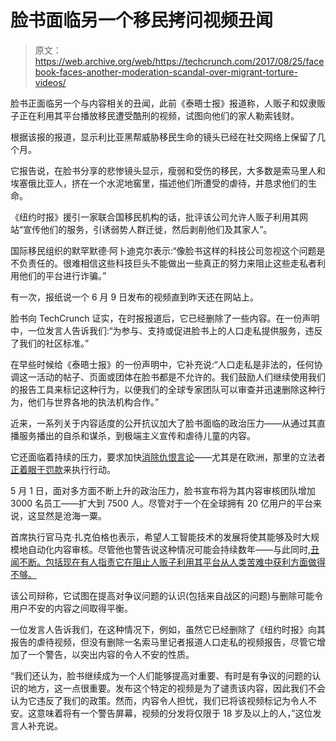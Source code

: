 # 脸书面临另一个移民拷问视频丑闻

> 原文：<https://web.archive.org/web/https://techcrunch.com/2017/08/25/facebook-faces-another-moderation-scandal-over-migrant-torture-videos/>

脸书正面临另一个与内容相关的丑闻，此前《泰晤士报》报道称，人贩子和奴隶贩子正在利用其平台播放移民遭受酷刑的视频，试图向他们的家人勒索钱财。

根据该报的报道，显示利比亚黑帮威胁移民生命的镜头已经在社交网络上保留了几个月。

它报告说，在脸书分享的悲惨镜头显示，瘦弱和受伤的移民，大多数是索马里人和埃塞俄比亚人，挤在一个水泥地窖里，描述他们所遭受的虐待，并恳求他们的生命。

《纽约时报》援引一家联合国移民机构的话，批评该公司允许人贩子利用其网站“宣传他们的服务，引诱弱势人群迁徙，然后剥削他们及其家人”。

国际移民组织的默罕默德·阿卜迪克尔表示:“像脸书这样的科技公司忽视这个问题是不负责任的。很难相信这些科技巨头不能做出一些真正的努力来阻止这些走私者利用他们的平台进行诈骗。”

有一次，报纸说一个 6 月 9 日发布的视频直到昨天还在网站上。

脸书向 TechCrunch 证实，在时报报道后，它已经删除了一些内容。在一份声明中，一位发言人告诉我们:“为参与、支持或促进脸书上的人口走私提供服务，违反了我们的社区标准。”

在早些时候给《泰晤士报》的一份声明中，它补充说:“人口走私是非法的，任何协调这一活动的帖子、页面或团体在脸书都是不允许的。我们鼓励人们继续使用我们的报告工具来标记这种行为，以便我们的全球专家团队可以审查并迅速删除这种行为，他们与世界各地的执法机构合作。”

近来，一系列关于内容适度的公开抗议加大了脸书面临的政治压力——从通过其直播服务播出的自杀和谋杀，到极端主义宣传和虐待儿童的内容。

它还面临着持续的压力，要求加快[消除仇恨言论](https://web.archive.org/web/20230404142806/https://techcrunch.com/2017/05/02/social-media-firms-should-face-fines-for-hate-speech-failures-urge-uk-mps/)——尤其是在欧洲，那里的立法者[正着眼于罚款](https://web.archive.org/web/20230404142806/https://techcrunch.com/2017/04/05/german-cabinet-backs-e50m-hate-speech-fines-for-social-media-firms/)来执行行动。

5 月 1 日，面对多方面不断上升的政治压力，脸书宣布将为其内容审核团队增加 3000 名员工——扩大到 7500 人。尽管对于一个在全球拥有 20 亿用户的平台来说，这显然是沧海一粟。

首席执行官马克·扎克伯格也表示，希望人工智能技术的发展将使其能够及时大规模地自动化内容审核。尽管他也警告说这种情况可能会持续数年——与此同时,[丑闻不断。包括现在有人指责它在阻止人贩子利用其平台从人类苦难中获利方面做得不够。](https://web.archive.org/web/20230404142806/https://techcrunch.com/2017/03/07/facebooks-content-moderation-system-under-fire-for-child-safety-failures/)

该公司辩称，它试图在提高对争议问题的认识(包括来自战区的问题)与删除可能令用户不安的内容之间取得平衡。

一位发言人告诉我们，在这种情况下，例如，虽然它已经删除了《纽约时报》向其报告的虐待视频，但没有删除一名索马里记者报道人口走私的视频报告，尽管它增加了一个警告，以突出内容的令人不安的性质。

“我们还认为，脸书继续成为一个人们能够提高对重要、有时是有争议的问题的认识的地方，这一点很重要。发布这个特定的视频是为了谴责该内容，因此我们不会认为它违反了我们的政策。然而，内容令人担忧，我们已将该视频标记为令人不安。这意味着将有一个警告屏幕，视频的分发将仅限于 18 岁及以上的人，”这位发言人补充说。